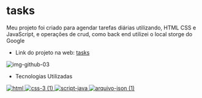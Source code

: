 # tasks
 Meu projeto foi criado para agendar tarefas diárias utilizando, HTML CSS e JavaScript, e operações de crud, como back end utilizei o local storge do Google

* Link do projeto na web: [tasks](https://ag-tarefa.netlify.app/)

![img-github-03](https://user-images.githubusercontent.com/110836621/213879216-129888f7-55ca-4dec-925c-ddb4d629cc3e.png)


* Tecnologias Utilizadas

[![html](https://user-images.githubusercontent.com/110836621/190482986-2a2e37aa-8cb4-4b0f-bf8f-68a75d0dd04c.png)
](https://developer.mozilla.org/pt-BR/docs/Web/HTML)
[![css-3 (1)](https://user-images.githubusercontent.com/110836621/190483090-0ac9bf9f-44b8-4417-b96f-aa62021181f7.png)
](https://developer.mozilla.org/pt-BR/docs/Web/CSS)
[![script-java](https://user-images.githubusercontent.com/110836621/190483210-081a5f37-314f-4f81-9643-c977aa886a01.png)
](https://developer.mozilla.org/pt-BR/docs/Web/JavaScript)
[![arquivo-json (1)](https://user-images.githubusercontent.com/110836621/190701017-85e7b3f4-1f04-4315-8277-95421bdc203c.png)
](https://developer.mozilla.org/pt-BR/docs/Web/JavaScript/Reference/Global_Objects/JSON)
